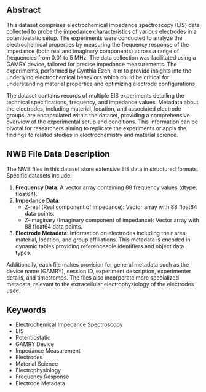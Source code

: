 ## Abstract

This dataset comprises electrochemical impedance spectroscopy (EIS) data collected to probe the impedance characteristics of various electrodes in a potentiostatic setup. The experiments were conducted to analyze the electrochemical properties by measuring the frequency response of the impedance (both real and imaginary components) across a range of frequencies from 0.01 to 5 MHz. The data collection was facilitated using a GAMRY device, tailored for precise impedance measurements. The experiments, performed by Cynthia Ezeh, aim to provide insights into the underlying electrochemical behaviors which could be critical for understanding material properties and optimizing electrode configurations.

The dataset contains records of multiple EIS experiments detailing the technical specifications, frequency, and impedance values. Metadata about the electrodes, including material, location, and associated electrode groups, are encapsulated within the dataset, providing a comprehensive overview of the experimental setup and conditions. This information can be pivotal for researchers aiming to replicate the experiments or apply the findings to related studies in electrochemistry and material science.

## NWB File Data Description

The NWB files in this dataset store extensive EIS data in structured formats. Specific datasets include:

1. **Frequency Data**: A vector array containing 88 frequency values (dtype: float64).
2. **Impedance Data**:
   - Z-real (Real component of impedance): Vector array with 88 float64 data points.
   - Z-imaginary (Imaginary component of impedance): Vector array with 88 float64 data points.
3. **Electrode Metadata**: Information on electrodes including their area, material, location, and group affiliations. This metadata is encoded in dynamic tables providing referenceable identifiers and object data types.

Additionally, each file makes provision for general metadata such as the device name (GAMRY), session ID, experiment description, experimenter details, and timestamps. The files also incorporate more specialized metadata, relevant to the extracellular electrophysiology of the electrodes used.

## Keywords

- Electrochemical Impedance Spectroscopy
- EIS
- Potentiostatic
- GAMRY Device
- Impedance Measurement
- Electrodes
- Material Science
- Electrophysiology
- Frequency Response
- Electrode Metadata